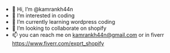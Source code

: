 - 👋 Hi, I’m @kamrankh44n
- 👀 I’m interested in coding
- 🌱 I’m currently learning wordpress coding
- 💞️ I’m looking to collaborate on shopify
- 📫 you can reach me on kamrankh44n@gmail.com or in fiverr https://www.fiverr.com/exprt_shopify

<!---
kamrankh44n/kamrankh44n is a ✨ special ✨ repository because its `README.md` (this file) appears on your GitHub profile.
You can click the Preview link to take a look at your changes.
--->
